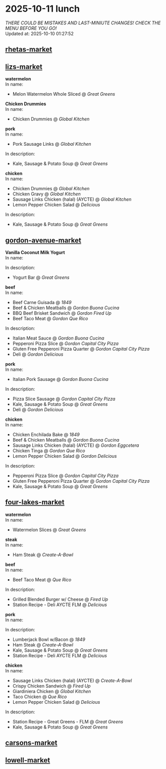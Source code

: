 # 2025-10-11 lunch  
*THERE COULD BE MISTAKES AND LAST-MINIUTE CHANGES! CHECK THE MENU BEFORE YOU GO!*  
Updated at: 2025-10-10 01:27:52  
## [rhetas-market](https://wisc-housingdining.nutrislice.com/menu/rhetas-market/lunch/2025-10-11)  
## [lizs-market](https://wisc-housingdining.nutrislice.com/menu/lizs-market/lunch/2025-10-11)  
**watermelon**  
In name:   
 - Melon Watermelon Whole Sliced @ *Great Greens*  
  
**Chicken Drummies**  
In name:   
 - Chicken Drummies @ *Global Kitchen*  
  
**pork**  
In name:   
 - Pork Sausage Links @ *Global Kitchen*  
  
In description:   
 - Kale, Sausage & Potato Soup @ *Great Greens*  
  
**chicken**  
In name:   
 - Chicken Drummies @ *Global Kitchen*  
 - Chicken Gravy @ *Global Kitchen*  
 - Sausage Links Chicken (halal) (AYCTE) @ *Global Kitchen*  
 - Lemon Pepper Chicken Salad @ *Delicious*  
  
In description:   
 - Kale, Sausage & Potato Soup @ *Great Greens*  
  
## [gordon-avenue-market](https://wisc-housingdining.nutrislice.com/menu/gordon-avenue-market/lunch/2025-10-11)  
**Vanilla Coconut Milk Yogurt**  
In name:   
  
In description:   
 - Yogurt Bar @ *Great Greens*  
  
**beef**  
In name:   
 - Beef Carne Guisada @ *1849*  
 - Beef & Chicken Meatballs @ *Gordon Buona Cucina*  
 - BBQ Beef Brisket Sandwich @ *Gordon Fired Up*  
 - Beef Taco Meat @ *Gordon Que Rico*  
  
In description:   
 - Italian Meat Sauce @ *Gordon Buona Cucina*  
 - Pepperoni Pizza Slice @ *Gordon Capital City Pizza*  
 - Gluten Free Pepperoni Pizza Quarter @ *Gordon Capital City Pizza*  
 - Deli @ *Gordon Delicious*  
  
**pork**  
In name:   
 - Italian Pork Sausage @ *Gordon Buona Cucina*  
  
In description:   
 - Pizza Slice Sausage @ *Gordon Capital City Pizza*  
 - Kale, Sausage & Potato Soup @ *Great Greens*  
 - Deli @ *Gordon Delicious*  
  
**chicken**  
In name:   
 - Chicken Enchilada Bake @ *1849*  
 - Beef & Chicken Meatballs @ *Gordon Buona Cucina*  
 - Sausage Links Chicken (halal) (AYCTE) @ *Gordon Eggcetera*  
 - Chicken Tinga @ *Gordon Que Rico*  
 - Lemon Pepper Chicken Salad @ *Gordon Delicious*  
  
In description:   
 - Pepperoni Pizza Slice @ *Gordon Capital City Pizza*  
 - Gluten Free Pepperoni Pizza Quarter @ *Gordon Capital City Pizza*  
 - Kale, Sausage & Potato Soup @ *Great Greens*  
  
## [four-lakes-market](https://wisc-housingdining.nutrislice.com/menu/four-lakes-market/lunch/2025-10-11)  
**watermelon**  
In name:   
 - Watermelon Slices @ *Great Greens*  
  
**steak**  
In name:   
 - Ham Steak @ *Create-A-Bowl*  
  
**beef**  
In name:   
 - Beef Taco Meat @ *Que Rico*  
  
In description:   
 - Grilled Blended Burger w/ Cheese @ *Fired Up*  
 - Station Recipe - Deli  AYCTE FLM @ *Delicious*  
  
**pork**  
In name:   
  
In description:   
 - Lumberjack Bowl w/Bacon @ *1849*  
 - Ham Steak @ *Create-A-Bowl*  
 - Kale, Sausage & Potato Soup @ *Great Greens*  
 - Station Recipe - Deli  AYCTE FLM @ *Delicious*  
  
**chicken**  
In name:   
 - Sausage Links Chicken (halal) (AYCTE) @ *Create-A-Bowl*  
 - Crispy Chicken Sandwich @ *Fired Up*  
 - Giardiniera Chicken @ *Global Kitchen*  
 - Taco Chicken @ *Que Rico*  
 - Lemon Pepper Chicken Salad @ *Delicious*  
  
In description:   
 - Station Recipe - Great Greens - FLM @ *Great Greens*  
 - Kale, Sausage & Potato Soup @ *Great Greens*  
  
## [carsons-market](https://wisc-housingdining.nutrislice.com/menu/carsons-market/lunch/2025-10-11)  
## [lowell-market](https://wisc-housingdining.nutrislice.com/menu/lowell-market/lunch/2025-10-11)  
  
